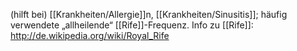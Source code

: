(hilft bei) [[Krankheiten/Allergie]]n, [[Krankheiten/Sinusitis]]; häufig verwendete „allheilende“ [[Rife]]-Frequenz.
Info zu [[Rife]]: http://de.wikipedia.org/wiki/Royal_Rife